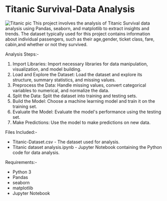 # Titanic Survival-Data Analysis
![Titanic pic](https://github.com/Rishika1954/Titanic_Survival-Data_Analysis/assets/137800912/334b40a9-3266-46f7-8356-b933d534bb82)
This project involves the analysis of Titanic Survival data analysis using Pandas, seaborn, and matplotlib to extract insights and trends. The dataset typically used for this project contains information about individual passengers, such as their age,gender, ticket class, fare, cabin,and whether or not they survived.

Analysis Steps:-
1. Import Libraries: Import necessary libraries for data manipulation, visualization, and model building.
2. Load and Explore the Dataset: Load the dataset and explore its structure, summary statistics, and missing values.
3. Preprocess the Data: Handle missing values, convert categorical variables to numerical, and normalize the data.
4. Split the Data: Split the dataset into training and testing sets.
5. Build the Model: Choose a machine learning model and train it on the training set.
6. Evaluate the Model: Evaluate the model's performance using the testing set.
7. Make Predictions: Use the model to make predictions on new data.

Files Included:-
* Titanic-Dataset.csv - The dataset used for analysis.
* Titanic dataset analysis.ipynb - Jupyter Notebook containing the Python code for data analysis.

Requirements:-
* Python 3
* Pandas
* seaborn
* matplotlib
* Jupyter Notebook
